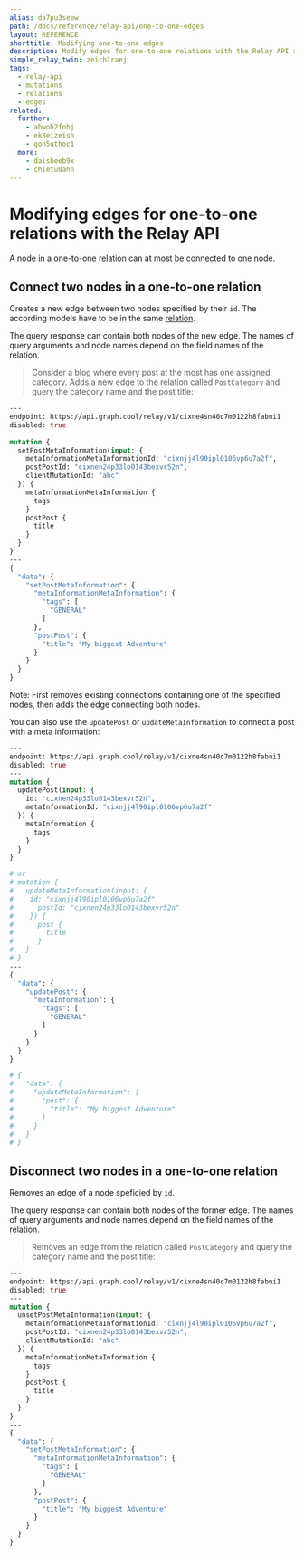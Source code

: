 ```yaml
---
alias: da7pu3seew
path: /docs/reference/relay-api/one-to-one-edges
layout: REFERENCE
shorttitle: Modifying one-to-one edges
description: Modify edges for one-to-one relations with the Relay API and connect or disconnect two nodes in your GraphQL backend.
simple_relay_twin: zeich1raej
tags:
  - relay-api
  - mutations
  - relations
  - edges
related:
  further:
    - ahwoh2fohj
    - ek8eizeish
    - goh5uthoc1
  more:
    - daisheeb9x
    - chietu0ahn
---
```


# Modifying edges for one-to-one relations with the Relay API

A node in a one-to-one [relation](!alias-goh5uthoc1) can at most be connected to one node.

## Connect two nodes in a one-to-one relation

Creates a new edge between two nodes specified by their `id`. The according models have to be in the same [relation](!alias-goh5uthoc1).

The query response can contain both nodes of the new edge. The names of query arguments and node names depend on the field names of the relation.

> Consider a blog where every post at the most has one assigned category. Adds a new edge to the relation called `PostCategory` and query the category name and the post title:

```graphql
---
endpoint: https://api.graph.cool/relay/v1/cixne4sn40c7m0122h8fabni1
disabled: true
---
mutation {
  setPostMetaInformation(input: {
    metaInformationMetaInformationId: "cixnjj4l90ipl0106vp6u7a2f",
    postPostId: "cixnen24p33lo0143bexvr52n",
    clientMutationId: "abc"
  }) {
    metaInformationMetaInformation {
      tags
    }
    postPost {
      title
    }
  }
}
---
{
  "data": {
    "setPostMetaInformation": {
      "metaInformationMetaInformation": {
        "tags": [
          "GENERAL"
        ]
      },
      "postPost": {
        "title": "My biggest Adventure"
      }
    }
  }
}
```

Note: First removes existing connections containing one of the specified nodes, then adds the edge connecting both nodes.

You can also use the `updatePost` or `updateMetaInformation` to connect a post with a meta information:

```graphql
---
endpoint: https://api.graph.cool/relay/v1/cixne4sn40c7m0122h8fabni1
disabled: true
---
mutation {
  updatePost(input: {
    id: "cixnen24p33lo0143bexvr52n",
    metaInformationId: "cixnjj4l90ipl0106vp6u7a2f"
  }) {
    metaInformation {
      tags
    }
  }
}

# or
# mutation {
#   updateMetaInformation(input: {
#    id: "cixnjj4l90ipl0106vp6u7a2f",
#      postId: "cixnen24p33lo0143bexvr52n"
#    }) {
#      post {
#        title
#      }
#   }
# }
---
{
  "data": {
    "updatePost": {
      "metaInformation": {
        "tags": [
          "GENERAL"
        ]
      }
    }
  }
}

# {
#   "data": {
#     "updateMetaInformation": {
#       "post": {
#         "title": "My biggest Adventure"
#       }
#     }
#   }
# }
```

## Disconnect two nodes in a one-to-one relation

Removes an edge of a node speficied by `id`.

The query response can contain both nodes of the former edge. The names of query arguments and node names depend on the field names of the relation.

> Removes an edge from the relation called `PostCategory` and query the category name and the post title:

```graphql
---
endpoint: https://api.graph.cool/relay/v1/cixne4sn40c7m0122h8fabni1
disabled: true
---
mutation {
  unsetPostMetaInformation(input: {
    metaInformationMetaInformationId: "cixnjj4l90ipl0106vp6u7a2f",
    postPostId: "cixnen24p33lo0143bexvr52n",
    clientMutationId: "abc"
  }) {
    metaInformationMetaInformation {
      tags
    }
    postPost {
      title
    }
  }
}
---
{
  "data": {
    "setPostMetaInformation": {
      "metaInformationMetaInformation": {
        "tags": [
          "GENERAL"
        ]
      },
      "postPost": {
        "title": "My biggest Adventure"
      }
    }
  }
}
```
